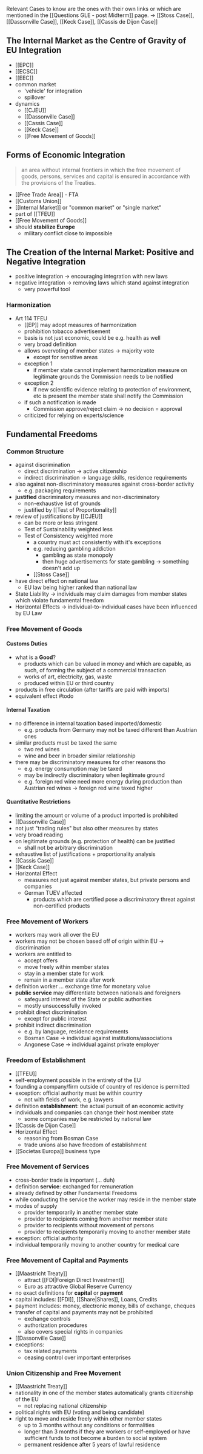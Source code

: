 Relevant Cases to know are the ones with their own links or which are mentioned in the [[Questions GLE - post Midterm]] page.
-> [[Stoss Case]], [[Dassonville Case]], [[Keck Case]], [[Cassis de Dijon Case]]

## The Internal Market as the Centre of Gravity of EU Integration
- [[EPC]]
- [[ECSC]]
- [[EEC]]
- common market
	- 'vehicle' for integration
	- spillover
- dynamics
	- [[CJEU]]
	- [[Dassonville Case]]
	- [[Cassis Case]]
	- [[Keck Case]]
	- [[Free Movement of Goods]]
## Forms of Economic Integration
>an area without internal frontiers in which the free movement of goods, persons, services and capital is ensured in accordance with the provisions of the Treaties.
- [[Free Trade Area]] - FTA
- [[Customs Union]]
- [[Internal Market]] or "common market" or "single market"
- part of [[TFEU]]
- [[Free Movement of Goods]]
- should **stabilize Europe**
	- military conflict close to impossible
## The Creation of the Internal Market: Positive and Negative Integration 
- positive integration -> encouraging integration with new laws
- negative integration -> removing laws which stand against integration
	- very powerful tool
### Harmonization
- Art 114 TFEU
	- [[EP]] may adopt measures of harmonization
	- prohibition tobacco advertisement
	- basis is not just economic, could be e.g. health as well
	- very broad definition
	- allows overvoting of member states -> majority vote
		- except for sensitive areas
	- exception 1
		- if member state cannot implement harmonization measure on legitimate grounds the Commission needs to be notified
	- exception 2
		- if new scientific evidence relating to protection of environment, etc is present the member state shall notify the Commission
	- if such a notification is made
		- Commission approve/reject claim -> no decision = approval
	- criticized for relying on experts/science 
## Fundamental Freedoms
### Common Structure
- against discrimination
	- direct discrimination -> active citizenship
	- indirect discrimination -> language skills, residence requirements
- also against non-discriminatory measures against cross-border activity
	- e.g. packaging requirements
- **justified** discriminatory measures and non-discriminatory
	- non-exhaustive list of grounds
	- justified by [[Test of Proportionality]]
- review of justifications by [[CJEU]]
	- can be more or less stringent
	- Test of Sustainability weighted less
	- Test of Consistency weighted more
		- a country must act consistently with it's exceptions
		- e.g. reducing gambling addiction
			- gambling as state monopoly
			- then huge advertisements for state gambling
				-> something doesn't add up
		- [[Stoss Case]]
- have direct effect on national law
	- EU law being higher ranked than national law
- State Liability -> individuals may claim damages from member states which violate fundamental freedom
- Horizontal Effects -> individual-to-individual cases have been influenced by EU Law

### Free Movement of Goods
#### Customs Duties
- what is a **Good**?
	- products which can be valued in money and which are capable, as such, of forming the subject of a commercial transaction
	- works of art, electricity, gas, waste
	- produced within EU or third country
- products in free circulation (after tariffs are paid with imports)
- equivalent effect #todo
#### Internal Taxation
- no difference in internal taxation based imported/domestic
	- e.g. products from Germany may not be taxed different than Austrian ones
- similar products must be taxed the same
	- two red wines 
	- wine and beer in broader similar relationship
- there may be discriminatory measures for other reasons tho
	- e.g. energy consumption may be taxed
	- may be indirectly discriminatory when legitimate ground
	- e.g. foreign red wine need more energy during production than Austrian red wines -> foreign red wine taxed higher
#### Quantitative Restrictions
- limiting the amount or volume of a product imported is prohibited
- [[Dassonville Case]]
- not just "trading rules" but also other measures by states
- very broad reading
- on legitimate grounds (e.g. protection of health) can be justified
	- shall not be arbitrary discrimination
- exhaustive list of justifications + proportionality analysis
- [[Cassis Case]]
- [[Keck Case]]
- Horizontal Effect
	- measures not just against member states, but private persons and companies
	- German TUEV affected
		- products which are certified pose a discriminatory threat against non-certified products
### Free Movement of Workers
- workers may work all over the EU
- workers may not be chosen based off of origin within EU -> discrimination
- workers are entitled to
	- accept offers
	- move freely within member states
	- stay in a member state for work
	- remain in a member state after work
- definition worker ... exchange time for monetary value
- **public service** may differentiate between nationals and foreigners
	- safeguard interest of the State or public authorities
	- mostly unsuccessfully invoked
- prohibit direct discrimination
	- except for public interest
- prohibit indirect discrimination
	- e.g. by language, residence requirements
	- Bosman Case -> individual against institutions/associations
	- Angonese Case -> individual against private employer

### Freedom of Establishment
- [[TFEU]]
- self-employment possible in the entirety of the EU
- founding a company/firm outside of country of residence is permitted
- exception: official authority must be within country
	- not with fields of work, e.g. lawyers
- definition **establishment**: the actual pursuit of an economic activity
- individuals and companies can change their host member state
	- some companies may be restricted by national law 
- [[Cassis de Dijon Case]]
- Horizontal Effect
	- reasoning from Bosman Case
	- trade unions also have freedom of establishment
- [[Societas Europa]] business type

### Free Movement of Services
- cross-border trade is important (... duh)
- definition **service**: exchanged for remuneration
- already defined by other Fundamental Freedoms
- while conducting the service the worker may reside in the member state
- modes of supply
	- provider temporarily in another member state
	- provider to recipients coming from another member state
	- provider to recipients without movement of persons
	- provider to recipients temporarily moving to another member state
- exception: official authority
- individual temporarily moving to another country for medical care

### Free Movement of Capital and Payments
- [[Maastricht Treaty]]
	- attract [[FDI|Foreign Direct Investment]]
	- Euro as attractive Global Reserve Currency
- no exact definitions for **capital** or **payment**
- capital includes: [[FDI]], [[Share|Shares]], Loans, Credits
- payment includes: money, electronic money, bills of exchange, cheques
- transfer of capital and payments may not be prohibited
	- exchange controls
	- authorization procedures
	- also covers special rights in companies
- [[Dassonville Case]]
- exceptions:
	- tax related payments
	- ceasing control over important enterprises

### Union Citizenship and Free Movement
- [[Maastricht Treaty]]
- nationality in one of the member states automatically grants citizenship of the EU
	- not replacing national citizenship
- political rights with EU (voting and being candidate)
- right to move and reside freely within other member states
	- up to 3 months without any conditions or formalities
	- longer than 3 months if they are workers or self-employed or have sufficient funds to not become a burden to social system
	- permanent residence after 5 years of lawful residence

